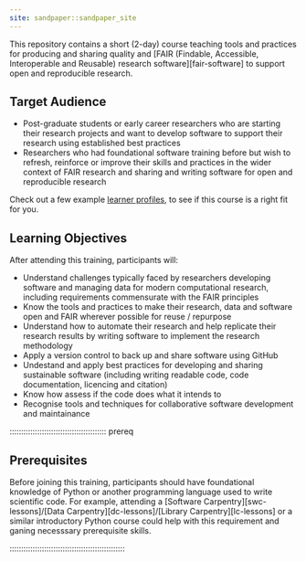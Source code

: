 ```yaml
---
site: sandpaper::sandpaper_site
---
```


This repository contains a short (2-day) course teaching tools and practices for producing and sharing quality and [FAIR 
(Findable, Accessible, Interoperable and Reusable) research software][fair-software] to support open and reproducible research. 


## Target Audience

- Post-graduate students or early career researchers who are starting their research projects and want to develop software to support their research using established best practices
- Researchers who had foundational software training before but wish to refresh, reinforce or improve their skills and practices in the wider context of FAIR research and sharing and writing software for open and reproducible research 

Check out a few example [learner profiles](./profiles.html), to see if this course is a right fit for you.

## Learning Objectives

After attending this training, participants will:

- Understand challenges typically faced by researchers developing software and managing data for modern computational research, including requirements commensurate with the FAIR principles
- Know the tools and practices to make their research, data and software open and FAIR wherever possible for reuse / repurpose
- Understand how to automate their research and help replicate their research results by writing software to implement the research methodology
- Apply a version control to back up and share software using GitHub
- Undestand and apply best practices for developing and sharing sustainable software (including writing readable code, code documentation, licencing and citation)
- Know how assess if the code does what it intends to
- Recognise tools and techniques for collaborative software development and maintainance

::::::::::::::::::::::::::::::::::::::::::  prereq

## Prerequisites

Before joining this training, participants should have foundational knowledge of Python or another programming language used to write scientific code. 
For example, attending a [Software Carpentry][swc-lessons]/[Data Carpentry][dc-lessons]/[Library Carpentry][lc-lessons] or a similar introductory Python course could help with this requirement and 
ganing necesssary prerequisite skills.


::::::::::::::::::::::::::::::::::::::::::::::::::

